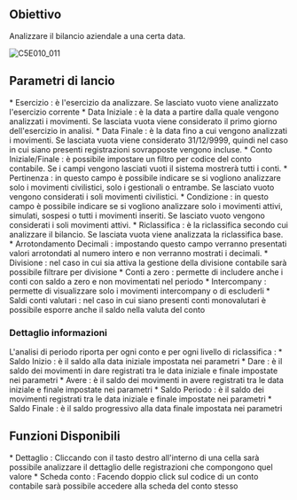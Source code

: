 ## Obiettivo
Analizzare il bilancio aziendale a una certa data.

![C5E010_011](https://doc.smeup.com/immagini/MBDOC_SCH-C5E010BPER/C5E010_011.png)
## Parametri di lancio
 \* Esercizio :  è l'esercizio da analizzare. Se lasciato vuoto viene analizzato l'esercizio corrente
 \* Data Iniziale :  è la data a partire dalla quale vengono analizzati i movimenti. Se lasciata vuota viene considerato il primo giorno dell'esercizio in analisi.
 \* Data Finale :   è la data fino a cui vengono analizzati i movimenti. Se lasciata vuota viene considerato 31/12/9999, quindi nel caso in cui siano presenti registrazioni sovrapposte vengono incluse.
 \* Conto Iniziale/Finale :  è possibile impostare un filtro per codice del conto contabile. Se i campi vengono lasciati vuoti il sistema mostrerà tutti i conti.
 \* Pertinenza :  in questo campo è possibile indicare se si vogliono analizzare solo i movimenti civilistici, solo i gestionali o entrambe. Se lasciato vuoto vengono considerati i soli movimenti civilistici.
 \* Condizione :  in questo campo è possibile indicare se si vogliono analizzare solo i movimenti attivi, simulati, sospesi o tutti i movimenti inseriti. Se lasciato vuoto vengono considerati i soli movimenti attivi.
 \* Riclassifica :  è la riclassifica secondo cui analizzare il bilancio. Se lasciata vuota viene analizzata la riclassifica base.
 \* Arrotondamento Decimali :  impostando questo campo verranno presentati valori arrotondati al numero intero e non verranno mostrati i decimali.
 \* Divisione :  nel caso in cui sia attiva la gestione della divisione contabile sarà possibile filtrare per divisione
 \* Conti a zero :  permette di includere anche i conti con saldo a zero e non movimentati nel periodo
 \* Intercompany :  permette di visualizzare solo i movimenti intercompany o di escluderli
 \* Saldi conti valutari :  nel caso in cui siano presenti conti monovalutari è possibile esporre anche il saldo nella valuta del conto


### Dettaglio informazioni
L'analisi di periodo riporta per ogni conto e per ogni livello di riclassifica : 
 \* Saldo Inizio :  è il saldo alla data iniziale impostata nei parametri
 \* Dare :  è il saldo dei movimenti in dare registrati tra le data iniziale e finale impostate nei parametri
 \* Avere :  è il saldo dei movimenti in avere registrati tra le data iniziale e finale impostate nei parametri
 \* Saldo Periodo :  è il saldo dei movimenti registrati tra le data iniziale e finale impostate nei parametri
 \* Saldo Finale :  è il saldo progressivo alla data finale impostata nei parametri

## Funzioni Disponibili
 \* Dettaglio :  Cliccando con il tasto destro all'interno di una cella sarà possibile analizzare il dettaglio delle registrazioni che compongono quel valore
 \* Scheda conto :  Facendo doppio click sul codice di un conto contabile sarà possibile accedere alla scheda del conto stesso

